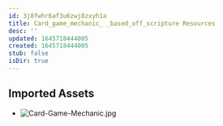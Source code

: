 ```yaml
---
id: 3j8fwhr6af3u6zwj8zxyh1a
title: Card_game_mechanic_ _based_off_scripture Resources
desc: ''
updated: 1645718444005
created: 1645718444005
stub: false
isDir: true
---
```

## Imported Assets
- ![Card-Game-Mechanic.jpg](/assets/card-game-mechanic-sarjc3gy2ipe.jpg)
